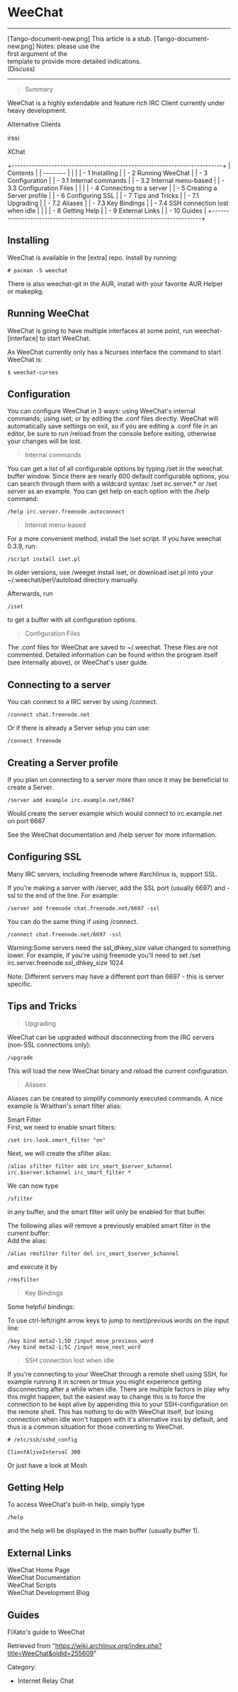 WeeChat
=======

  ------------------------ ------------------------ ------------------------
  [Tango-document-new.png] This article is a stub.  [Tango-document-new.png]
                           Notes: please use the    
                           first argument of the    
                           template to provide more 
                           detailed indications.    
                           (Discuss)                
  ------------------------ ------------------------ ------------------------

> Summary

WeeChat is a highly extendable and feature rich IRC Client currently
under heavy development.

Alternative Clients

irssi

XChat

+--------------------------------------------------------------------------+
| Contents                                                                 |
| --------                                                                 |
|                                                                          |
| -   1 Installing                                                         |
| -   2 Running WeeChat                                                    |
| -   3 Configuration                                                      |
|     -   3.1 Internal commands                                            |
|     -   3.2 Internal menu-based                                          |
|     -   3.3 Configuration Files                                          |
|                                                                          |
| -   4 Connecting to a server                                             |
| -   5 Creating a Server profile                                          |
| -   6 Configuring SSL                                                    |
| -   7 Tips and Tricks                                                    |
|     -   7.1 Upgrading                                                    |
|     -   7.2 Aliases                                                      |
|     -   7.3 Key Bindings                                                 |
|     -   7.4 SSH connection lost when idle                                |
|                                                                          |
| -   8 Getting Help                                                       |
| -   9 External Links                                                     |
| -   10 Guides                                                            |
+--------------------------------------------------------------------------+

Installing
----------

WeeChat is available in the [extra] repo. Install by running:

    # pacman -S weechat

There is also weechat-git in the AUR, install with your favorite AUR
Helper or makepkg.

Running WeeChat
---------------

WeeChat is going to have multiple interfaces at some point, run
weechat-[interface] to start WeeChat.

As WeeChat currently only has a Ncurses interface the command to start
WeeChat is:

    $ weechat-curses

Configuration
-------------

You can configure WeeChat in 3 ways: using WeeChat's internal commands;
using iset; or by editing the .conf files directly. WeeChat will
automatically save settings on exit, so if you are editing a .conf file
in an editor, be sure to run /reload from the console before exiting,
otherwise your changes will be lost.

> Internal commands

You can get a list of all configurable options by typing /set in the
weechat buffer window. Since there are nearly 600 default configurable
options, you can search through them with a wildcard syntax:
/set irc.server.* or /set *server* as an example. You can get help on
each option with the /help command:

    /help irc.server.freenode.autoconnect

> Internal menu-based

For a more convenient method, install the iset script. If you have
weechat 0.3.9, run:

    /script install iset.pl

In older versions, use /weeget install iset, or download iset.pl into
your ~/.weechat/perl/autoload directory manually.

Afterwards, run

    /iset

to get a buffer with all configuration options.

> Configuration Files

The .conf files for WeeChat are saved to ~/.weechat. These files are not
commented. Detailed information can be found within the program itself
(see Internally above), or WeeChat's user guide.

Connecting to a server
----------------------

You can connect to a IRC server by using /connect.

    /connect chat.freenode.net

Or if there is already a Server setup you can use:

    /connect freenode

Creating a Server profile
-------------------------

If you plan on connecting to a server more than once it may be
beneficial to create a Server.

    /server add example irc.example.net/6667

Would create the server example which would connect to irc.example.net
on port 6667

See the WeeChat documentation and /help server for more information.

Configuring SSL
---------------

Many IRC servers, including freenode where #archlinux is, support SSL.

If you're making a server with /server, add the SSL port (usually 6697)
and -ssl to the end of the line. For example:

    /server add freenode chat.freenode.net/6697 -ssl

You can do the same thing if using /connect.

    /connect chat.freenode.net/6697 -ssl

Warning:Some servers need the ssl_dhkey_size value changed to something
lower. For example, if you're using freenode you'll need to set /set
irc.server.freenode.ssl_dhkey_size 1024

Note: Different servers may have a different port than 6697 - this is
server specific.

Tips and Tricks
---------------

> Upgrading

WeeChat can be upgraded without disconnecting from the IRC servers
(non-SSL connections only):

    /upgrade

This will load the new WeeChat binary and reload the current
configuration.

> Aliases

Aliases can be created to simplify commonly executed commands. A nice
example is Wraithan's smart filter alias:

Smart Filter  
 First, we need to enable smart filters:

    /set irc.look.smart_filter "on"

Next, we will create the sfilter alias:

    /alias sfilter filter add irc_smart_$server_$channel irc.$server.$channel irc_smart_filter *

We can now type

    /sfilter

in any buffer, and the smart filter will only be enabled for that
buffer.

The following alias will remove a previously enabled smart filter in the
current buffer:  
 Add the alias:

    /alias rmsfilter filter del irc_smart_$server_$channel

and execute it by

    /rmsfilter

> Key Bindings

Some helpful bindings:

To use ctrl-left/right arrow keys to jump to next/previous words on the
input line:

    /key bind meta2-1;5D /input move_previous_word
    /key bind meta2-1;5C /input move_next_word

> SSH connection lost when idle

If you're connecting to your WeeChat through a remote shell using SSH,
for example running it in screen or tmux you might experience getting
disconnecting after a while when idle. There are multiple factors in
play why this might happen, but the easiest way to change this is to
force the connection to be kept alive by appending this to your
SSH-configuration on the remote shell. This has nothing to do with
WeeChat itself, but losing connection when idle won't happen with it's
alternative irssi by default, and thus is a common situation for those
converting to WeeChat.

    # /etc/ssh/sshd_config

    ClientAliveInterval 300

Or just have a look at Mosh

Getting Help
------------

To access WeeChat's built-in help, simply type

    /help

and the help will be displayed in the main buffer (usually buffer 1).

External Links
--------------

WeeChat Home Page   
 WeeChat Documentation   
 WeeChat Scripts   
 WeeChat Development Blog

Guides
------

FiXato's guide to WeeChat

Retrieved from
"https://wiki.archlinux.org/index.php?title=WeeChat&oldid=255609"

Category:

-   Internet Relay Chat
